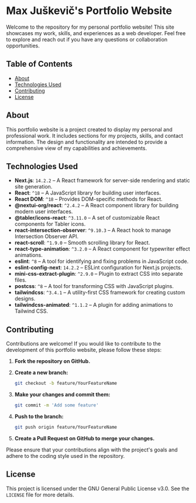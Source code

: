 # Max Juškevič's Portfolio Website

Welcome to the repository for my personal portfolio website! This site showcases my work, skills, and experiences as a web developer. Feel free to explore and reach out if you have any questions or collaboration opportunities.

## Table of Contents

- [About](#about)
- [Technologies Used](#technologies-used)
- [Contributing](#contributing)
- [License](#license)

## About

This portfolio website is a project created to display my personal and professional work. It includes sections for my projects, skills, and contact information. The design and functionality are intended to provide a comprehensive view of my capabilities and achievements.

## Technologies Used

- **Next.js**: `14.2.2` – A React framework for server-side rendering and static site generation.
- **React**: `^18` – A JavaScript library for building user interfaces.
- **React DOM**: `^18` – Provides DOM-specific methods for React.
- **@nextui-org/react**: `^2.4.2` – A React component library for building modern user interfaces.
- **@tabler/icons-react**: `^3.11.0` – A set of customizable React components for Tabler icons.
- **react-intersection-observer**: `^9.10.3` – A React hook to manage Intersection Observer API.
- **react-scroll**: `^1.9.0` – Smooth scrolling library for React.
- **react-type-animation**: `^3.2.0` – A React component for typewriter effect animations.
- **eslint**: `^8` – A tool for identifying and fixing problems in JavaScript code.
- **eslint-config-next**: `14.2.2` – ESLint configuration for Next.js projects.
- **mini-css-extract-plugin**: `^2.9.0` – Plugin to extract CSS into separate files.
- **postcss**: `^8` – A tool for transforming CSS with JavaScript plugins.
- **tailwindcss**: `^3.4.1` – A utility-first CSS framework for creating custom designs.
- **tailwindcss-animated**: `^1.1.2` – A plugin for adding animations to Tailwind CSS.

## Contributing

Contributions are welcome! If you would like to contribute to the development of this portfolio website, please follow these steps:

1. **Fork the repository on GitHub.**

2. **Create a new branch:**

    ```bash
    git checkout -b feature/YourFeatureName
    ```

3. **Make your changes and commit them:**

    ```bash
    git commit -m 'Add some feature'
    ```

4. **Push to the branch:**

    ```bash
    git push origin feature/YourFeatureName
    ```

5. **Create a Pull Request on GitHub to merge your changes.**

Please ensure that your contributions align with the project's goals and adhere to the coding style used in the repository.

## License

This project is licensed under the GNU General Public License v3.0. See the `LICENSE` file for more details.


